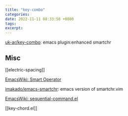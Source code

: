 ```yaml
---
title: "key-combo"
categories: 
date: 2022-11-11 08:33:58 +0800
tags: 
excerpt: 
---
```


[uk-ar/key-combo](https://github.com/uk-ar/key-combo): emacs plugin:enhanced smartchr







## Misc

[[electric-spacing]]

[EmacsWiki: Smart Operator](https://www.emacswiki.org/emacs/SmartOperator)

[imakado/emacs-smartchr](https://github.com/imakado/emacs-smartchr): emacs version of smartchr.vim

[EmacsWiki: sequential-command.el](https://www.emacswiki.org/emacs/sequential-command.el)

[[key-chord.el]]




